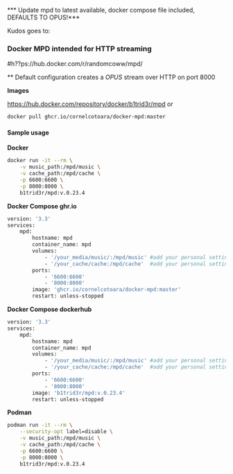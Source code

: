 
*** Update mpd to latest available, docker compose file included, DEFAULTS TO OPUS!***

Kudos goes to:
### Docker MPD intended for HTTP streaming

#h??ps://hub.docker.com/r/randomcoww/mpd/

** Default configuration creates a *OPUS* stream over HTTP on port 8000

**Images**

https://hub.docker.com/repository/docker/b1trid3r/mpd
or
```bash
docker pull ghcr.io/cornelcotoara/docker-mpd:master
```

#### Sample usage
**Docker** 

```bash
docker run -it --rm \
    -v music_path:/mpd/music \
    -v cache_path:/mpd/cache \
    -p 6600:6600 \
    -p 8000:8000 \
    b1trid3r/mpd:v.0.23.4
```

**Docker Compose ghr.io**
```bash
version: '3.3'
services:
    mpd:
        hostname: mpd
        container_name: mpd
        volumes:
            - '/your_media/music/:/mpd/music' #add your personal settings
            - '/your_cache/cache:/mpd/cache'  #add your personal settings
        ports:
            - '6600:6600'
            - '8000:8000'
        image: 'ghcr.io/cornelcotoara/docker-mpd:master'
        restart: unless-stopped
```

**Docker Compose dockerhub**

```bash
version: '3.3'
services:
    mpd:
        hostname: mpd
        container_name: mpd
        volumes:
            - '/your_media/music/:/mpd/music' #add your personal settings
            - '/your_cache/cache:/mpd/cache'  #add your personal settings
        ports:
            - '6600:6600'
            - '8000:8000'
        image: 'b1trid3r/mpd:v.0.23.4'
        restart: unless-stopped
```

**Podman**

```bash
podman run -it --rm \
    --security-opt label=disable \
    -v music_path:/mpd/music \
    -v cache_path:/mpd/cache \
    -p 6600:6600 \
    -p 8000:8000 \
    b1trid3r/mpd:v.0.23.4
```
